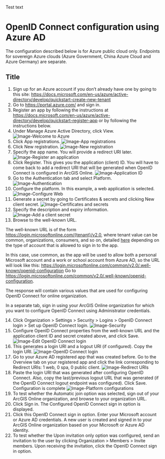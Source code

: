 Test text

# OpenID Connect configuration using Azure AD

The configuration described below is for Azure public cloud only. Endpoints for sovereign Azure clouds (Azure Government, China Azure Cloud and Azure Germany) are separate.

## Title

1.	Sign up for an Azure account if you don’t already have one by going to this site: 
https://docs.microsoft.com/en-us/azure/active-directory/develop/quickstart-create-new-tenant
2.	 Go to https://portal.azure.com/ and sign in.
3.	Register an app by following the instructions at
https://docs.microsoft.com/en-us/azure/active-directory/develop/quickstart-register-app 
or by following the instructions below.
4.	Under Manage Azure Active Directory, click View.
![Image-Welcome to Azure](https://github.com/ArcGIS/idp/blob/main/Documentation/ArcGIS%20Online/Images/OpenID%20Connect%20(Azure%20AD)/Image-Welcome%20to%20Azure.png)
5.	Click App registrations.
![Image-App registrations](https://github.com/ArcGIS/idp/blob/main/Documentation/ArcGIS%20Online/Images/OpenID%20Connect%20(Azure%20AD)/Image-App%20registrations.png)
6.	Click New registration.
![Image-New registration](https://github.com/ArcGIS/idp/blob/main/Documentation/ArcGIS%20Online/Images/OpenID%20Connect%20(Azure%20AD)/Image-New%20registration.png)
7.	Specify the app name. You will provide a redirect URI later.
![Image-Register an application](https://github.com/ArcGIS/idp/blob/main/Documentation/ArcGIS%20Online/Images/OpenID%20Connect%20(Azure%20AD)/Image-Register%20an%20application.png)
8.	Click Register. This gives you the application (client) ID. You will have to come back to add a redirect URI that will be generated when OpenID Connect is configured in ArcGIS Online.
![Image-Application ID](https://github.com/ArcGIS/idp/blob/main/Documentation/ArcGIS%20Online/Images/OpenID%20Connect%20(Azure%20AD)/Image-Application%20ID.png)
9.	Go to the Authentication tab and select Platform.
![Image-Authentication](https://github.com/ArcGIS/idp/blob/main/Documentation/ArcGIS%20Online/Images/OpenID%20Connect%20(Azure%20AD)/Image-Authentication.png)
10.	Configure the platform. In this example, a web application is selected.
![Image-Configure Web](https://github.com/ArcGIS/idp/blob/main/Documentation/ArcGIS%20Online/Images/OpenID%20Connect%20(Azure%20AD)/Image-Configure%20Web.png)
11.	Generate a secret by going to Certificates & secrets and clicking New client secret.
![Image-Certificates and secrets](https://github.com/ArcGIS/idp/blob/main/Documentation/ArcGIS%20Online/Images/OpenID%20Connect%20(Azure%20AD)/Image-Certificates%20and%20secrets.png)
12.	Specify the description and expiry information.
![Image-Add a client secret](https://github.com/ArcGIS/idp/blob/main/Documentation/ArcGIS%20Online/Images/OpenID%20Connect%20(Azure%20AD)/Image-Add%20a%20client%20secret.png)
13.	Browse to the well-known URL. 

The well-known URL is of the form https://login.microsoftonline.com/{tenant}/v2.0, where tenant value can be common, organizations, consumers, and so on, detailed [here](https://docs.microsoft.com/en-us/azure/active-directory/develop/v2-protocols-oidc) depending on the type of account that is allowed to sign in to the app. 

In this case, use common, as the app will be used to allow both a personal Microsoft account and a work or school account from Azure AD, so the URL will look like this: https://login.microsoftonline.com/common/v2.0/.well-known/openid-configuration
Go to https://login.microsoftonline.com/common/v2.0/.well-known/openid-configuration.

The response will contain various values that are used for configuring OpenID Connect for online organization.

In a separate tab, sign in using your ArcGIS Online organization for which you want to configure OpenID Connect using Administrator credentials.

14.	Click Organization > Settings > Security > Logins > OpenID Connect login > Set up OpenID Connect login.
![Image-Security](https://github.com/ArcGIS/idp/blob/main/Documentation/ArcGIS%20Online/Images/OpenID%20Connect%20(Azure%20AD)/Image-Security.png)
15.	Configure OpenID Connect properties from the well-known URL and the application client ID and secret created above, and click Save.
![Image-Edit OpenID Connect login](https://github.com/ArcGIS/idp/blob/main/Documentation/ArcGIS%20Online/Images/OpenID%20Connect%20(Azure%20AD)/Image-Edit%20OpenID%20Connect%20login.png)
16.	This generates a login URI and a logout URI (if configured). Copy the login URI.
![Image-OpenID Connect login](https://github.com/ArcGIS/idp/blob/main/Documentation/ArcGIS%20Online/Images/OpenID%20Connect%20(Azure%20AD)/Image-OpenID%20Connect%20login.png)
17.	Go to your Azure AD registered app that was created before. 
Go to the Overview tab on your registered app and click the link corresponding to  Redirect URIs: 1 web, 0 spa, 0 public client.
![Image-Redirect URIs](https://github.com/ArcGIS/idp/blob/main/Documentation/ArcGIS%20Online/Images/OpenID%20Connect%20(Azure%20AD)/Image-Redirect%20URIs.png)
18.	Paste the login URI that was generated after configuring OpenID Connect.
Also, copy the last/previous logout URL that was generated (if the OpenID Connect logout endpoint was configured).
Click Save.
Configuration is complete
![Image-Platform configurations](https://github.com/ArcGIS/idp/blob/main/Documentation/ArcGIS%20Online/Images/OpenID%20Connect%20(Azure%20AD)/Image-Platform%20configurations.png)
19.	To test whether the Automatic join option was selected, sign out of your ArcGIS Online organization, and browse to your organization URL.
20.	Click Sign in. The Configured OpenID Connect sign in option is displayed.
21.	Click this OpenID Connect sign in option. Enter your Microsoft account or Azure AD credentials. A new user is created and signed in to your ArcGIS Online organization based on your Microsoft or Azure AD identity.
22.	To test whether the Upon invitation only option was configured, send an invitation to the user by clicking Organization > Members > Invite members. Upon receiving the invitation, click the OpenID Connect sign in option.


